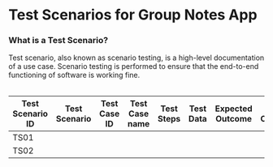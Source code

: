 # Test Scenarios for Group Notes App

### What is a Test Scenario?
Test scenario, also known as scenario testing, is a high-level documentation of a use case. Scenario testing is performed to ensure that the end-to-end functioning of software is working fine.
<br><br>



| Test Scenario ID  | Test Scenario  |  Test Case ID |  Test Case name | Test Steps	  |  Test Data |  	Expected Outcome |  Actual Outcome |  Result |
| ------------ | ------------ | ------------ | ------------ | ------------ | ------------ | ------------ | ------------ | ------------ |
|TS01   |   |   |   |   |   |   |   |   |
| TS02 |   |   |   |   |   |   |   |   |  |


